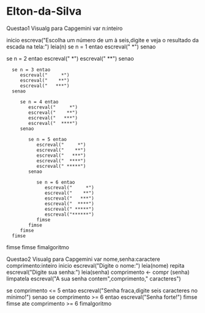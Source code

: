 # Elton-da-Silva
Questao1 Visualg para Capgemini 
var
n:inteiro

inicio
escreva("Escolha um número de um à seis,digite e veja o resultado da escada na tela:")
leia(n)
se n = 1 entao
   escreval("     *")
senao

   se n = 2 entao
      escreval("     *")
      escreval("    **")
   senao

      se n = 3 entao
         escreval("     *")
         escreval("    **")
         escreval("   ***")
      senao

         se n = 4 entao
            escreval("     *")
            escreval("    **")
            escreval("   ***")
            escreval("  ****")
         senao

            se n = 5 entao
               escreval("     *")
               escreval("    **")
               escreval("   ***")
               escreval("  ****")
               escreval(" *****")
            senao

               se n = 6 entao
                  escreval("     *")
                  escreval("    **")
                  escreval("   ***")
                  escreval("  ****")
                  escreval(" *****")
                  escreval("******")
               fimse
            fimse
         fimse
      fimse
   fimse
fimse
fimalgoritmo


Questao2 Visualg para Capgemini
var
nome,senha:caractere
comprimento:inteiro
inicio
escreval("Digite o nome:")
leia(nome)
repita
   escreval("Digite sua senha:")
   leia(senha)
   comprimento <- compr (senha)
   limpatela
   escreval("A sua senha contem",comprimento," caracteres")

   se comprimento <= 5 entao
      escreval("Senha fraca,digite seis caracteres no mínimo!")
   senao
      se comprimento >= 6 entao
         escreval("Senha forte!")
      fimse
   fimse
ate comprimento >= 6
fimalgoritmo



